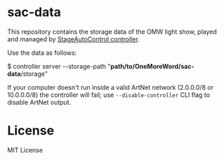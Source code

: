 # sac-data

This repository contains the storage data of the OMW light show, played and managed by [StageAutoControl controller](https://github.com/StageAutoControl/controller).


Use the data as follows:

  $ controller server --storage-path "**path/to/OneMoreWord/sac-data**/storage"

If your computer doesn't run inside a valid ArtNet network (2.0.0.0/8 or 10.0.0.0/8) the controller will fail; use `--disable-controller` CLI flag to disable ArtNet output.


# License

MIT License
